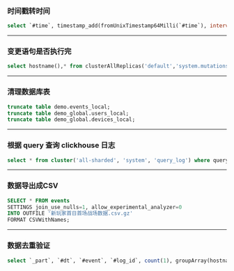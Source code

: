 ### 时间戳转时间
```sql
select `#time`, timestamp_add(fromUnixTimestamp64Milli(`#time`), interval coalesce(`#zone_offset`, 8) * 60 minute) from events where `#event` = '#device_login' and `#dt` = '2025-03-01' limit 100;
```
---

### 变更语句是否执行完
```sql
select hostname(),* from clusterAllReplicas('default','system.mutations') where is_done = 0;
```
---

### 清理数据库表
```sql
truncate table demo.events_local;
truncate table demo_global.users_local;
truncate table demo_global.devices_local;
```
---

### 根据 query 查询 clickhouse 日志
```sql
select * from cluster('all-sharded', 'system', 'query_log') where query_id  = '4efbbb9b-b853-44ca-84b2-95ff066895af';
```
---

### 数据导出成CSV
```sql
SELECT * FROM events
SETTINGS join_use_nulls=1, allow_experimental_analyzer=0
INTO OUTFILE '新玩家首日首场战场数据.csv.gz'
FORMAT CSVWithNames;
```
---

### 数据去重验证
```sql
select `_part`, `#dt`, `#event`, `#log_id`, count(1), groupArray(hostname()) from events where `#dt` = '2024-07-28' group by 1, 2, 3, 4 order by 5 desc limit 100;
```
